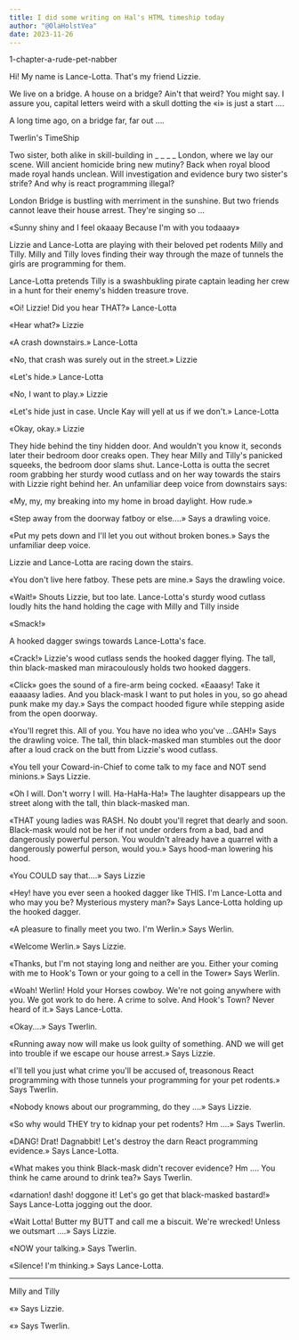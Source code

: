 ```yaml
---
title: I did some writing on Hal's HTML timeship today
author: "@OlaHolstVea"
date: 2023-11-26
---
```


1-chapter-a-rude-pet-nabber

Hi! My name is Lance-Lotta.
That's my friend Lizzie.

We live on a bridge.
A house on a bridge? Ain't that weird?
You might say.
I assure you, capital letters weird with a skull dotting the «i» is just a start ....

A long time ago, on a bridge far, far out ....

Twerlin's TimeShip

Two sister, both alike in skill-building in \_ \_ \_ \_ London, where we lay our scene. Will ancient homicide bring new mutiny? Back when royal blood made royal hands unclean. Will investigation and evidence bury two sister's strife? And why is react programming illegal?

London Bridge is bustling with merriment in the sunshine. But two friends cannot leave their house arrest. They're singing so ...

«Sunny shiny and I feel okaaay
Because I'm with you todaaay»

Lizzie and Lance-Lotta are playing with their beloved pet rodents Milly and Tilly. Milly and Tilly loves finding their way through the maze of tunnels the girls are programming for them.

Lance-Lotta pretends Tilly is a swashbukling pirate captain leading her crew in a hunt for their enemy's hidden treasure trove.

«Oi! Lizzie! Did you hear THAT?» Lance-Lotta

«Hear what?» Lizzie

«A crash downstairs.» Lance-Lotta

«No, that crash was surely out in the street.» Lizzie

«Let's hide.» Lance-Lotta

«No, I want to play.» Lizzie

«Let's hide just in case. Uncle Kay will yell at us if we don't.» Lance-Lotta

«Okay, okay.» Lizzie

They hide behind the tiny hidden door. And wouldn't you know it, seconds later their bedroom door creaks open. They hear Milly and Tilly's panicked squeeks, the bedroom door slams shut. Lance-Lotta is outta the secret room grabbing her sturdy wood cutlass and on her way towards the stairs with Lizzie right behind her. An unfamiliar deep voice from downstairs says:

«My, my, my breaking into my home in broad daylight. How rude.»

«Step away from the doorway fatboy or else....» Says a drawling voice.

«Put my pets down and I'll let you out without broken bones.» Says the unfamiliar deep voice.

Lizzie and Lance-Lotta are racing down the stairs.

«You don't live here fatboy. These pets are mine.» Says the drawling voice.

«Wait!» Shouts Lizzie, but too late. Lance-Lotta's sturdy wood cutlass loudly hits the hand holding the cage with Milly and Tilly inside

«Smack!»

A hooked dagger swings towards Lance-Lotta's face.

«Crack!» Lizzie's wood cutlass sends the hooked dagger flying. The tall, thin black-masked man miracoulously holds two hooked daggers.

«Click» goes the sound of a fire-arm being cocked. «Eaaasy! Take it eaaaasy ladies. And you black-mask I want to put holes in you, so go ahead punk make my day.» Says the compact hooded figure while stepping aside from the open doorway.

«You'll regret this. All of you. You have no idea who you've ...GAH!» Says the drawling voice. The tall, thin black-masked man stumbles out the door after a loud crack on the butt from Lizzie's wood cutlass.

«You tell your Coward-in-Chief to come talk to my face and NOT send minions.» Says Lizzie.

«Oh I will. Don't worry I will. Ha-HaHa-Ha!» The laughter disappears up the street along with the tall, thin black-masked man.

«THAT young ladies was RASH. No doubt you'll regret that dearly and soon. Black-mask would not be her if not under orders from a bad, bad and dangerously powerful person. You wouldn't already have a quarrel with a dangerously powerful person, would you.» Says hood-man lowering his hood.

«You COULD say that....» Says Lizzie

«Hey! have you ever seen a hooked dagger like THIS. I'm Lance-Lotta and who may you be? Mysterious mystery man?» Says Lance-Lotta holding up the hooked dagger.

«A pleasure to finally meet you two. I'm Werlin.» Says Werlin.

«Welcome Werlin.» Says Lizzie.

«Thanks, but I'm not staying long and neither are you. Either your coming with me to Hook's Town or your going to a cell in the Tower» Says Werlin.

«Woah! Werlin! Hold your Horses cowboy. We're not going anywhere with you. We got work to do here. A crime to solve. And Hook's Town? Never heard of it.» Says Lance-Lotta.

«Okay....» Says Twerlin.

«Running away now will make us look guilty of something. AND we will get into trouble if we escape our house arrest.» Says Lizzie.

«I'll tell you just what crime you'll be accused of, treasonous React programming with those tunnels your programming for your pet rodents.» Says Twerlin.

«Nobody knows about our programming, do they ....» Says Lizzie.

«So why would THEY try to kidnap your pet rodents? Hm ....» Says Twerlin.

«DANG! Drat! Dagnabbit! Let's destroy the darn React programming evidence.» Says Lance-Lotta.

«What makes you think Black-mask didn't recover evidence? Hm .... You think he came around to drink tea?» Says Twerlin.

«darnation! dash! doggone it! Let's go get that black-masked bastard!» Says Lance-Lotta jogging out the door.

«Wait Lotta! Butter my BUTT and call me a biscuit. We're wrecked! Unless we outsmart ....» Says Lizzie.

«NOW your talking.» Says Twerlin.

«Silence! I'm thinking.» Says Lance-Lotta.

---

Milly and Tilly

«» Says Lizzie.

«» Says Twerlin.
